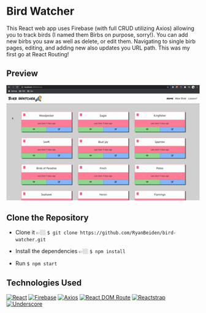 # Bird Watcher

This React web app uses Firebase (with full CRUD utilizing Axios) allowing you to track birds (I named them Birbs on purpose, sorry!). You can add new birbs you saw as well as delete, or edit them. Navigating to single birb pages, editing, and adding new also updates you URL path. This was my first go at React Routing!

## Preview

![Bird Watcher Demo](./gifs/bird-watcher-demo.gif)

## Clone the Repository
- Clone it 👉🏼 `$ git clone https://github.com/RyanBeiden/bird-watcher.git`

- Install the dependencies 👉🏼 `$ npm install`

- Run `$ npm start`

## Technologies Used
[![React](https://img.shields.io/badge/-React-2c9fcc?style=flat-square)](#) [![Firebase](https://img.shields.io/badge/-Firebase-2c9fcc?style=flat-square)](#) [![Axios](https://img.shields.io/badge/-Axios-2c9fcc?style=flat-square)](#) [![React DOM Route](https://img.shields.io/badge/-React%20DOM%20Router-2c9fcc?style=flat-square)](#) [![Reactstrap](https://img.shields.io/badge/-Reactstrap-2c9fcc?style=flat-square)](#) [![Underscore](https://img.shields.io/badge/-Underscore-2c9fcc?style=flat-square)](#)
